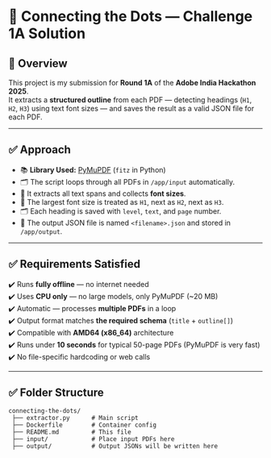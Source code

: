 # 📄 Connecting the Dots — Challenge 1A Solution

## 👋 Overview

This project is my submission for **Round 1A** of the **Adobe India Hackathon 2025**.  
It extracts a **structured outline** from each PDF — detecting headings (`H1`, `H2`, `H3`) using text font sizes — and saves the result as a valid JSON file for each PDF.

---

## ✅ **Approach**

- 📚 **Library Used:** [PyMuPDF](https://pymupdf.readthedocs.io/en/latest/) (`fitz` in Python)
- 🗂️ The script loops through all PDFs in `/app/input` automatically.
- 🧩 It extracts all text spans and collects **font sizes**.
- 🔢 The largest font size is treated as `H1`, next as `H2`, next as `H3`.
- 🗂️ Each heading is saved with `level`, `text`, and `page` number.
- 📂 The output JSON file is named `<filename>.json` and stored in `/app/output`.

---

## ✅ **Requirements Satisfied**

✔️ Runs **fully offline** — no internet needed  
✔️ Uses **CPU only** — no large models, only PyMuPDF (~20 MB)  
✔️ Automatic — processes **multiple PDFs** in a loop  
✔️ Output format matches **the required schema** (`title` + `outline[]`)  
✔️ Compatible with **AMD64 (x86_64)** architecture  
✔️ Runs under **10 seconds** for typical 50-page PDFs (PyMuPDF is very fast)  
✔️ No file-specific hardcoding or web calls

---

## ✅ **Folder Structure**

```plaintext
connecting-the-dots/
 ├── extractor.py      # Main script
 ├── Dockerfile        # Container config
 ├── README.md         # This file
 ├── input/            # Place input PDFs here
 ├── output/           # Output JSONs will be written here
```
